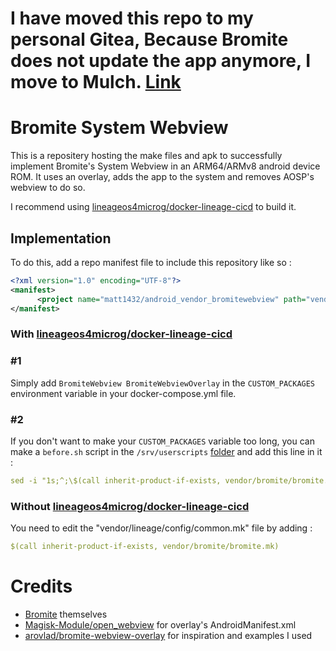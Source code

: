 # I have moved this repo to my personal Gitea, Because Bromite does not update the app anymore, I move to Mulch. [Link](https://git.nelim.org/matt1432/android_vendor_mulchwebview)
# Bromite System Webview

This is a repositery hosting the make files and apk to successfully implement Bromite's System Webview in an ARM64/ARMv8 android device ROM. It uses an overlay, adds the app to the system and removes AOSP's webview to do so. 

I recommend using [lineageos4microg/docker-lineage-cicd](https://github.com/lineageos4microg/docker-lineage-cicd) to build it.

## Implementation
To do this, add a repo manifest file to include this repository like so :
```xml
<?xml version="1.0" encoding="UTF-8"?>
<manifest>
	  <project name="matt1432/android_vendor_bromitewebview" path="vendor/bromite" remote="github" revision="master" />
</manifest>
```
### With [lineageos4microg/docker-lineage-cicd](https://github.com/lineageos4microg/docker-lineage-cicd)

### \#1
Simply add `BromiteWebview BromiteWebviewOverlay` in the `CUSTOM_PACKAGES` environment variable in your docker-compose.yml file.


### \#2
If you don't want to make your `CUSTOM_PACKAGES` variable too long, you can make a `before.sh` script in the `/srv/userscripts` [folder](https://github.com/lineageos4microg/docker-lineage-cicd#volumes) and add this line in it :

```yml
sed -i "1s;^;\$(call inherit-product-if-exists, vendor/bromite/bromite.mk)\n\n;" "/srv/src/LINEAGE_19_1/vendor/lineage/config/common.mk"
```
### Without [lineageos4microg/docker-lineage-cicd](https://github.com/lineageos4microg/docker-lineage-cicd)
You need to edit the "vendor/lineage/config/common.mk" file by adding :

```yml
$(call inherit-product-if-exists, vendor/bromite/bromite.mk)
```

# Credits

* [Bromite](https://github.com/bromite/bromite) themselves
* [Magisk-Module/open_webview](https://github.com/Magisk-Modules-Alt-Repo/open_webview) for overlay's AndroidManifest.xml
* [arovlad/bromite-webview-overlay](https://github.com/arovlad/bromite-webview-overlay) for inspiration and examples I used
